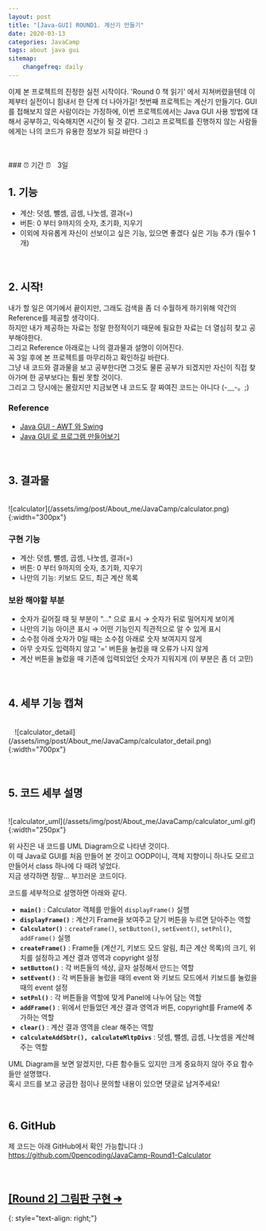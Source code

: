```yaml
---
layout: post
title: "[Java-GUI] ROUND1. 계산기 만들기"
date: 2020-03-13
categories: JavaCamp
tags: about java gui
sitemap:
    changefreq: daily
---
```


이제 본 프로젝트의 진정한 실전 시작이다. 'Round 0 책 읽기' 에서 지쳐버렸을텐데 이제부터 실전이니 힘내서 한 단계 더 나아가길! 첫번째 프로젝트는 계산기 만들기다. GUI를 접해보지 않은 사람이라는 가정하에, 이번 프로젝트에서는 Java GUI 사용 방법에 대해서 공부하고, 익숙해지면 시간이 될 것 같다. 그리고 프로젝트를 진행하지 않는 사람들에게는 나의 코드가 유용한 정보가 되길 바란다 :)  
<br/>

<br/>
### ⏰ 기간 ⏰ㅤ3일
<br/>

## 1. 기능
* 계산: 덧셈, 뺄셈, 곱셈, 나눗셈, 결과(=)
* 버튼: 0 부터 9까지의 숫자, 초기화, 지우기
* 이외에 자유롭게 자신이 선보이고 싶은 기능, 있으면 좋겠다 싶은 기능 추가 (필수 1개)
<br/><br/><br/>

## 2. 시작!
내가 할 일은 여기에서 끝이지만, 그래도 검색을 좀 더 수월하게 하기위해 약간의 Reference를 제공할 생각이다.  
하지만 내가 제공하는 자료는 정말 한정적이기 때문에 필요한 자료는 더 열심히 찾고 공부해야한다.  
그리고 Reference 아래로는 나의 결과물과 설명이 이어진다.  
꼭 3일 후에 본 프로젝트를 마무리하고 확인하길 바란다.  
그냥 내 코드와 결과물을 보고 공부한다면 그것도 물론 공부가 되겠지만 자신이 직접 찾아가며 한 공부보다는 훨씬 못할 것이다.  
그리고 그 당시에는 몰랐지만 지금보면 내 코드도 잘 짜여진 코드는 아니다 (-﹏-。;)  

### Reference
- [Java GUI - AWT 와 Swing](https://docsplayer.org/84194920-Microsoft-powerpoint-java%ED%94%84%EB%A1%9C%EA%B7%B8%EB%9E%98%EB%B0%8D-9%EC%9E%A5gui.html)
- [Java GUI 로 프로그램 만들어보기](https://brian-s.tistory.com/97)
<br/><br/><br/>

## 3. 결과물
<br/>
![calculator](/assets/img/post/About_me/JavaCamp/calculator.png){:width="300px"}  

### 구현 기능
- 계산: 덧셈, 뺄셈, 곱셈, 나눗셈, 결과(=)
- 버튼: 0 부터 9까지의 숫자, 초기화, 지우기
- 나만의 기능: 키보드 모드, 최근 계산 목록

### 보완 해야할 부분
- 숫자가 길어질 때 뒷 부분이 "..." 으로 표시 → 숫자가 뒤로 밀어지게 보이게
- 나만의 기능 아이콘 표시 → 어떤 기능인지 직관적으로 알 수 있게 표시
- 소수점 아래 숫자가 0일 때는 소수점 아래로 숫자 보여지지 않게
- 아무 숫자도 입력하지 않고 '=' 버튼을 눌렀을 때 오류가 나지 않게
- 계산 버튼을 눌렀을 때 기존에 입력되었던 숫자가 지워지게 (이 부분은 좀 더 고민)
<br/><br/><br/>

## 4. 세부 기능 캡쳐
<br/>
ㅤ![calculator_detail](/assets/img/post/About_me/JavaCamp/calculator_detail.png){:width="700px"}
<br/><br/><br/>

## 5. 코드 세부 설명
<br/>
![calculator_uml](/assets/img/post/About_me/JavaCamp/calculator_uml.gif){:width="250px"}  

위 사진은 내 코드를 UML Diagram으로 나타낸 것이다.  
이 때 Java로 GUI를 처음 만들어 본 것이고 OODP이니, 객체 지향이니 하나도 모르고 만들어서 class 하나에 다 때려 넣었다.  
지금 생각하면 정말... 부끄러운 코드이다.  

코드를 세부적으로 설명하면 아래와 같다.
- **`main()`** : Calculator 객체를 만들어 `displayFrame()` 실행
- **`displayFrame()`** : 계산기 Frame을 보여주고 닫기 버튼을 누르면 닫아주는 역할
- **`Calculator()`** : `createFrame()`, `setButton()`, `setEvent()`, `setPnl()`, `addFrame()` 실행
- **`createFrame()`** : Frame들 (계산기, 키보드 모드 알림, 최근 계산 목록)의 크기, 위치를 설정하고 계산 결과 영역과 copyright 설정
- **`setButton()`** : 각 버튼들의 색상, 글자 설정해서 만드는 역할
- **`setEvent()`** : 각 버튼들을 눌렀을 때의 event 와 키보드 모드에서 키보드를 눌렀을 때의 event 설정
- **`setPnl()`** : 각 버튼들을 역할에 맞게 Panel에 나누어 담는 역할
- **`addFrame()`** : 위에서 만들었던 계산 결과 영역과 버튼, copyright를 Frame에 추가하는 역할
- **`clear()`** : 계산 결과 영역을 clear 해주는 역할
- **`calculateAddSbtr(), calculateMltpDivs`** : 덧셈, 뺄셈, 곱셈, 나눗셈을 계산해주는 역할

UML Diagram을 보면 알겠지만, 다른 함수들도 있지만 크게 중요하지 않아 주요 함수들만 설명했다.  
혹시 코드를 보고 궁금한 점이나 문의할 내용이 있으면 댓글로 남겨주세요!
<br/><br/><br/>

## 6. GitHub
제 코드는 아래 GitHub에서 확인 가능합니다 :)  
<https://github.com/0pencoding/JavaCamp-Round1-Calculator>
<br/><br/><br/>

## [[Round 2] 그림판 구현 ➜ ](https://0pencoding.github.io/about/java/gui/graphics/2020/03/13/JavaCamp_Round2_%EA%B7%B8%EB%A6%BC%ED%8C%90.html)
{: style="text-align: right;"}
<br/>